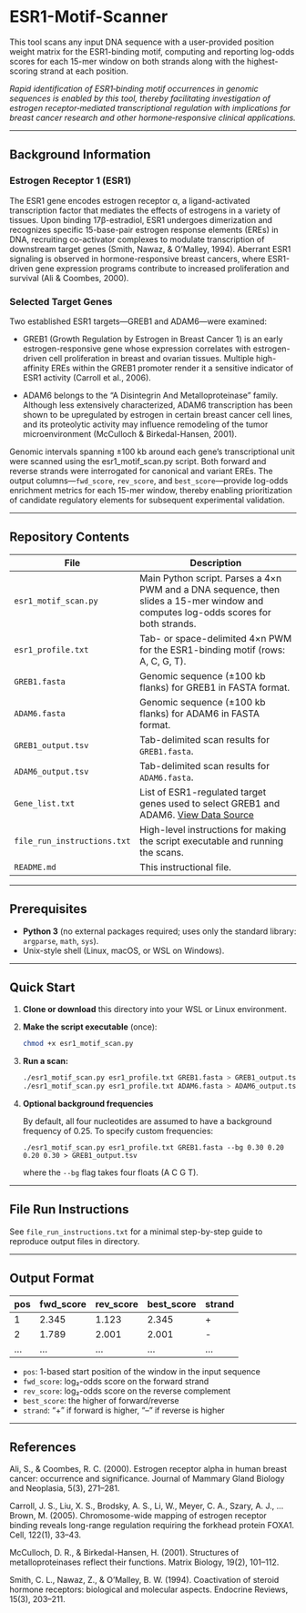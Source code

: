 # ESR1-Motif-Scanner

This tool scans any input DNA sequence with a user-provided position weight matrix for the ESR1-binding motif, computing and reporting log-odds scores for each 15-mer window on both strands along with the highest-scoring strand at each position.

_Rapid identification of ESR1‐binding motif occurrences in genomic sequences is enabled by this tool, thereby facilitating investigation of estrogen receptor‐mediated transcriptional regulation with implications for breast cancer research and other hormone‐responsive clinical applications._

---

## Background Information
### Estrogen Receptor 1 (ESR1)

The ESR1 gene encodes estrogen receptor α, a ligand-activated transcription factor that mediates the effects of estrogens in a variety of tissues. Upon binding 17β-estradiol, ESR1 undergoes dimerization and recognizes specific 15-base-pair estrogen response elements (EREs) in DNA, recruiting co-activator complexes to modulate transcription of downstream target genes (Smith, Nawaz, & O’Malley, 1994). Aberrant ESR1 signaling is observed in hormone-responsive breast cancers, where ESR1-driven gene expression programs contribute to increased proliferation and survival (Ali & Coombes, 2000).

### Selected Target Genes
Two established ESR1 targets—GREB1 and ADAM6—were examined:

- GREB1 (Growth Regulation by Estrogen in Breast Cancer 1) is an early estrogen-responsive gene whose expression correlates with estrogen-driven cell proliferation in breast and ovarian tissues. Multiple high-affinity EREs within the GREB1 promoter render it a sensitive indicator of ESR1 activity (Carroll et al., 2006).

- ADAM6 belongs to the “A Disintegrin And Metalloproteinase” family. Although less extensively characterized, ADAM6 transcription has been shown to be upregulated by estrogen in certain breast cancer cell lines, and its proteolytic activity may influence remodeling of the tumor microenvironment (McCulloch & Birkedal-Hansen, 2001).

Genomic intervals spanning ±100 kb around each gene’s transcriptional unit were scanned using the esr1_motif_scan.py script. Both forward and reverse strands were interrogated for canonical and variant EREs. The output columns—`fwd_score`, `rev_score`, and `best_score`—provide log-odds enrichment metrics for each 15-mer window, thereby enabling prioritization of candidate regulatory elements for subsequent experimental validation.

---

## Repository Contents

| File                      | Description                                                                                 |
|---------------------------|---------------------------------------------------------------------------------------------|
| `esr1_motif_scan.py`      | Main Python script. Parses a 4×n PWM and a DNA sequence, then slides a 15-mer window and computes log-odds scores for both strands. |
| `esr1_profile.txt`        | Tab- or space-delimited 4×n PWM for the ESR1-binding motif (rows: A, C, G, T).              |
| `GREB1.fasta`             | Genomic sequence (±100 kb flanks) for GREB1 in FASTA format.                                 |
| `ADAM6.fasta`             | Genomic sequence (±100 kb flanks) for ADAM6 in FASTA format.                                 |
| `GREB1_output.tsv`        | Tab-delimited scan results for `GREB1.fasta`.                                               |
| `ADAM6_output.tsv`        | Tab-delimited scan results for `ADAM6.fasta`.                                               |
| `Gene_list.txt`           | List of ESR1-regulated target genes used to select GREB1 and ADAM6. [View Data Source](https://www.genecards.org/cgi-bin/carddisp.pl?gene=ESR1)|
| `file_run_instructions.txt` | High-level instructions for making the script executable and running the scans.             |
| `README.md` | This instructional file.             |

---

## Prerequisites

- **Python 3** (no external packages required; uses only the standard library: `argparse`, `math`, `sys`).
- Unix-style shell (Linux, macOS, or WSL on Windows).

---

## Quick Start

1. **Clone or download** this directory into your WSL or Linux environment.

2. **Make the script executable** (once):
   ```bash
   chmod +x esr1_motif_scan.py
3. **Run a scan:**
   ```bash
   ./esr1_motif_scan.py esr1_profile.txt GREB1.fasta > GREB1_output.tsv
   ./esr1_motif_scan.py esr1_profile.txt ADAM6.fasta > ADAM6_output.tsv
4. **Optional background frequencies**
   
   By default, all four nucleotides are assumed to have a background frequency of 0.25. To specify custom frequencies:
   
       ./esr1_motif_scan.py esr1_profile.txt GREB1.fasta --bg 0.30 0.20 0.20 0.30 > GREB1_output.tsv
   where the `--bg` flag takes four floats (A C G T).

---

## File Run Instructions
See `file_run_instructions.txt` for a minimal step-by-step guide to reproduce output files in directory.

---

## Output Format
| pos | fwd_score | rev_score | best_score | strand |
|-----|-----------|-----------|------------|--------|
| 1   | 2.345     | 1.123     | 2.345      | +      |
| 2   | 1.789     | 2.001     | 2.001      | -      |
| …   | …         | …         | …          | …      |

- `pos`: 1-based start position of the window in the input sequence
- `fwd_score`: log₂-odds score on the forward strand
- `rev_score`: log₂-odds score on the reverse complement
- `best_score`: the higher of forward/reverse
- `strand`: “+” if forward is higher, “–” if reverse is higher

---

## References

Ali, S., & Coombes, R. C. (2000). Estrogen receptor alpha in human breast cancer: occurrence and significance. Journal of Mammary Gland Biology and Neoplasia, 5(3), 271–281.

Carroll, J. S., Liu, X. S., Brodsky, A. S., Li, W., Meyer, C. A., Szary, A. J., … Brown, M. (2005). Chromosome-wide mapping of estrogen receptor binding reveals long-range regulation requiring the forkhead protein FOXA1. Cell, 122(1), 33–43.

McCulloch, D. R., & Birkedal-Hansen, H. (2001). Structures of metalloproteinases reflect their functions. Matrix Biology, 19(2), 101–112.

Smith, C. L., Nawaz, Z., & O’Malley, B. W. (1994). Coactivation of steroid hormone receptors: biological and molecular aspects. Endocrine Reviews, 15(3), 203–211.








